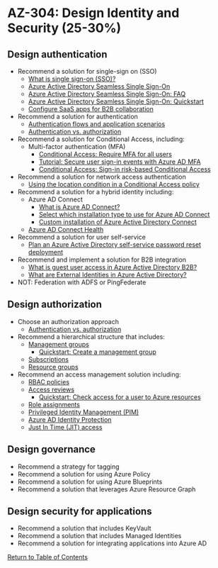 # AZ-304: Design Identity and Security (25-30%)

## Design authentication
- Recommend a solution for single-sign on (SSO)
  - [What is single sign-on (SSO)?](https://docs.microsoft.com/en-us/azure/active-directory/manage-apps/what-is-single-sign-on)
  - [Azure Active Directory Seamless Single Sign-On](https://docs.microsoft.com/en-us/azure/active-directory/hybrid/how-to-connect-sso)
  - [Azure Active Directory Seamless Single Sign-On: FAQ](https://docs.microsoft.com/en-us/azure/active-directory/hybrid/how-to-connect-sso-faq)
  - [Azure Active Directory Seamless Single Sign-On: Quickstart](https://docs.microsoft.com/en-us/azure/active-directory/hybrid/how-to-connect-sso-quick-start)
  - [Configure SaaS apps for B2B collaboration](https://docs.microsoft.com/en-us/azure/active-directory/external-identities/configure-saas-apps)
- Recommend a solution for authentication
  - [Authentication flows and application scenarios](https://docs.microsoft.com/en-us/azure/active-directory/develop/authentication-flows-app-scenarios)
  - [Authentication vs. authorization](https://docs.microsoft.com/en-us/azure/active-directory/develop/authentication-vs-authorization)
- Recommend a solution for Conditional Access, including:
  - Multi-factor authentication (MFA)
    - [Conditional Access: Require MFA for all users](https://docs.microsoft.com/en-us/azure/active-directory/conditional-access/howto-conditional-access-policy-all-users-mfa)
    - [Tutorial: Secure user sign-in events with Azure AD MFA](https://docs.microsoft.com/en-us/azure/active-directory/authentication/tutorial-enable-azure-mfa)
    - [Conditional Access: Sign-in risk-based Conditional Access](https://docs.microsoft.com/en-us/azure/active-directory/conditional-access/howto-conditional-access-policy-risk)
- Recommend a solution for network access authentication
  - [Using the location condition in a Conditional Access policy](https://docs.microsoft.com/en-us/azure/active-directory/conditional-access/location-condition)
- Recommend a solution for a hybrid identity including:
  - Azure AD Connect
    - [What is Azure AD Connect?](https://docs.microsoft.com/en-us/azure/active-directory/hybrid/whatis-azure-ad-connect)
    - [Select which installation type to use for Azure AD Connect](https://docs.microsoft.com/en-us/azure/active-directory/hybrid/how-to-connect-install-select-installation)
    - [Custom installation of Azure Active Directory Connect](https://docs.microsoft.com/en-us/azure/active-directory/hybrid/how-to-connect-install-custom)
  - [Azure AD Connect Health](https://docs.microsoft.com/en-us/azure/active-directory/hybrid/how-to-connect-health-operations)
- Recommend a solution for user self-service
  - [Plan an Azure Active Directory self-service password reset deployment](https://docs.microsoft.com/en-us/azure/active-directory/authentication/howto-sspr-deployment)
- Recommend and implement a solution for B2B integration
  - [What is guest user access in Azure Active Directory B2B?](https://docs.microsoft.com/en-us/azure/active-directory/external-identities/what-is-b2b)
  - [What are External Identities in Azure Active Directory?](https://docs.microsoft.com/en-us/azure/active-directory/external-identities/compare-with-b2c)
- NOT: Federation with ADFS or PingFederate

## Design authorization
- Choose an authorization approach
  - [Authentication vs. authorization](https://docs.microsoft.com/en-us/azure/active-directory/develop/authentication-vs-authorization)
- Recommend a hierarchical structure that includes:
  - [Management groups](https://docs.microsoft.com/en-us/azure/governance/management-groups/overview)
    - [Quickstart: Create a management group](https://docs.microsoft.com/en-us/azure/governance/management-groups/create-management-group-portal)
  - [Subscriptions](https://docs.microsoft.com/en-us/azure/azure-resource-manager/management/azure-subscription-service-limits)
  - [Resource groups](https://docs.microsoft.com/en-us/azure/azure-resource-manager/management/manage-resource-groups-portal)
- Recommend an access management solution including:
  - [RBAC policies](https://docs.microsoft.com/en-us/azure/role-based-access-control/overview)
  - [Access reviews](https://docs.microsoft.com/en-us/azure/active-directory/governance/access-reviews-overview)
    - [Quickstart: Check access for a user to Azure resources](https://docs.microsoft.com/en-us/azure/role-based-access-control/check-access)
  - [Role assignments](https://docs.microsoft.com/en-us/azure/role-based-access-control/role-assignments-portal)
  - [Privileged Identity Management (PIM)](https://docs.microsoft.com/en-us/azure/active-directory/privileged-identity-management/pim-configure)
  - [Azure AD Identity Protection](https://docs.microsoft.com/en-us/azure/active-directory/identity-protection/overview-identity-protection)
  - [Just In Time (JIT) access](https://docs.microsoft.com/en-us/azure/security-center/security-center-just-in-time)

## Design governance
- Recommend a strategy for tagging
- Recommend a solution for using Azure Policy
- Recommend a solution for using Azure Blueprints
- Recommend a solution that leverages Azure Resource Graph

## Design security for applications
- Recommend a solution that includes KeyVault
- Recommend a solution that includes Managed Identities
- Recommend a solution for integrating applications into Azure AD

[Return to Table of Contents](README.md)